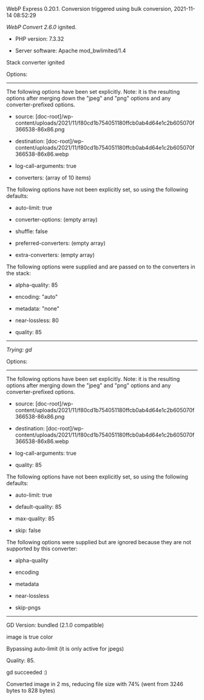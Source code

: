 WebP Express 0.20.1. Conversion triggered using bulk conversion, 2021-11-14 08:52:29

*WebP Convert 2.6.0*  ignited.
- PHP version: 7.3.32
- Server software: Apache mod_bwlimited/1.4

Stack converter ignited

Options:
------------
The following options have been set explicitly. Note: it is the resulting options after merging down the "jpeg" and "png" options and any converter-prefixed options.
- source: [doc-root]/wp-content/uploads/2021/11/f80cd1b754051180ffcb0ab4d64e1c2b605070f366538-86x86.png
- destination: [doc-root]/wp-content/uploads/2021/11/f80cd1b754051180ffcb0ab4d64e1c2b605070f366538-86x86.webp
- log-call-arguments: true
- converters: (array of 10 items)

The following options have not been explicitly set, so using the following defaults:
- auto-limit: true
- converter-options: (empty array)
- shuffle: false
- preferred-converters: (empty array)
- extra-converters: (empty array)

The following options were supplied and are passed on to the converters in the stack:
- alpha-quality: 85
- encoding: "auto"
- metadata: "none"
- near-lossless: 80
- quality: 85
------------


*Trying: gd* 

Options:
------------
The following options have been set explicitly. Note: it is the resulting options after merging down the "jpeg" and "png" options and any converter-prefixed options.
- source: [doc-root]/wp-content/uploads/2021/11/f80cd1b754051180ffcb0ab4d64e1c2b605070f366538-86x86.png
- destination: [doc-root]/wp-content/uploads/2021/11/f80cd1b754051180ffcb0ab4d64e1c2b605070f366538-86x86.webp
- log-call-arguments: true
- quality: 85

The following options have not been explicitly set, so using the following defaults:
- auto-limit: true
- default-quality: 85
- max-quality: 85
- skip: false

The following options were supplied but are ignored because they are not supported by this converter:
- alpha-quality
- encoding
- metadata
- near-lossless
- skip-pngs
------------

GD Version: bundled (2.1.0 compatible)
image is true color
Bypassing auto-limit (it is only active for jpegs)
Quality: 85. 
gd succeeded :)

Converted image in 2 ms, reducing file size with 74% (went from 3246 bytes to 828 bytes)
